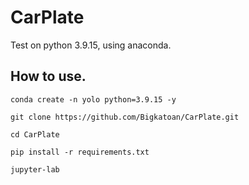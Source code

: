 # CarPlate

Test on python 3.9.15, using anaconda.

## How to use.
```
conda create -n yolo python=3.9.15 -y

git clone https://github.com/Bigkatoan/CarPlate.git

cd CarPlate

pip install -r requirements.txt

jupyter-lab
```
